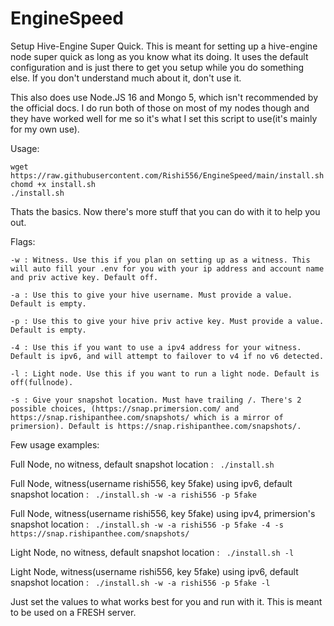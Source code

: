 # EngineSpeed

Setup Hive-Engine Super Quick. This is meant for setting up a hive-engine node super quick as long as you know what its doing. It uses the default configuration and is just there to get you setup while you do something else. If you don't understand much about it, don't use it.
 
This also does use Node.JS 16 and Mongo 5, which isn't recommended by the official docs. I do run both of those on most of my nodes though and they have worked well for me so it's what I set this script to use(it's mainly for my own use). 
 
 Usage: 
 ```
 wget https://raw.githubusercontent.com/Rishi556/EngineSpeed/main/install.sh
 chomd +x install.sh
 ./install.sh
 ```
 
 Thats the basics. Now there's more stuff that you can do with it to help you out.
 
 Flags:
 
 ```
 -w : Witness. Use this if you plan on setting up as a witness. This will auto fill your .env for you with your ip address and account name and priv active key. Default off.
 
 -a : Use this to give your hive username. Must provide a value. Default is empty.
 
 -p : Use this to give your hive priv active key. Must provide a value. Default is empty.
 
 -4 : Use this if you want to use a ipv4 address for your witness. Default is ipv6, and will attempt to failover to v4 if no v6 detected.
 
 -l : Light node. Use this if you want to run a light node. Default is off(fullnode).
 
 -s : Give your snapshot location. Must have trailing /. There's 2 possible choices, (https://snap.primersion.com/ and https://snap.rishipanthee.com/snapshots/ which is a mirror of primersion). Default is https://snap.rishipanthee.com/snapshots/.
 ```

 
Few usage examples:

Full Node, no witness, default snapshot location : ` ./install.sh`

Full Node, witness(username rishi556, key 5fake) using ipv6, default snapshot location : ` ./install.sh -w -a rishi556 -p 5fake`

Full Node, witness(username rishi556, key 5fake) using ipv4, primersion's snapshot location : ` ./install.sh -w -a rishi556 -p 5fake -4 -s https://snap.rishipanthee.com/snapshots/`

Light Node, no witness, default snapshot location : ` ./install.sh -l`

Light Node, witness(username rishi556, key 5fake) using ipv6, default snapshot location : ` ./install.sh -w -a rishi556 -p 5fake -l`

Just set the values to what works best for you and run with it. This is meant to be used on a FRESH server. 
